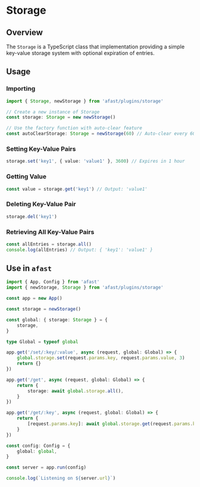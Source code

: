 # Storage

## Overview

The `Storage` is a TypeScript class that implementation providing a simple key-value storage system with optional expiration of entries.

## Usage

### Importing

```typescript
import { Storage, newStorage } from 'afast/plugins/storage'

// Create a new instance of Storage
const storage: Storage = new newStorage()

// Use the factory function with auto-clear feature
const autoClearStorage: Storage = newStorage(60) // Auto-clear every 60 seconds
```

### Setting Key-Value Pairs

```typescript
storage.set('key1', { value: 'value1' }, 3600) // Expires in 1 hour
```

### Getting Value

```typescript
const value = storage.get('key1') // Output: 'value1'
```

### Deleting Key-Value Pair

```typescript
storage.del('key1')
```

### Retrieving All Key-Value Pairs

```typescript
const allEntries = storage.all()
console.log(allEntries) // Output: { 'key1': 'value1' }
```

## Use in `afast`

```typescript
import { App, Config } from 'afast'
import { newStorage, Storage } from 'afast/plugins/storage'

const app = new App()

const storage = newStorage()

const global: { storage: Storage } = {
    storage,
}

type Global = typeof global

app.get('/set/:key/:value', async (request, global: Global) => {
    global.storage.set(request.params.key, request.params.value, 3)
    return {}
})

app.get('/get', async (request, global: Global) => {
    return {
        storage: await global.storage.all(),
    }
})

app.get('/get/:key', async (request, global: Global) => {
    return {
        [request.params.key]: await global.storage.get(request.params.key),
    }
})

const config: Config = {
    global: global,
}

const server = app.run(config)

console.log(`Listening on ${server.url}`)
```
